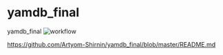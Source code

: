 # yamdb_final
yamdb_final
![workflow](https://github.com/Artyom-Shirnin/yamdb_final/actions/workflows/yamdb_workflow.yml/badge.svg?branch=master&event=push)

https://github.com/Artyom-Shirnin/yamdb_final/blob/master/README.md